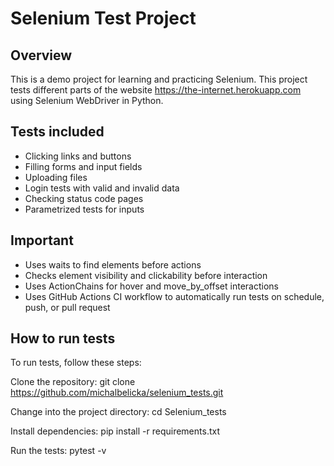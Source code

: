 # Selenium Test Project

## Overview

This is a demo project for learning and practicing Selenium.
This project tests different parts of the website https://the-internet.herokuapp.com using Selenium WebDriver in Python.

## Tests included

- Clicking links and buttons
- Filling forms and input fields
- Uploading files
- Login tests with valid and invalid data
- Checking status code pages
- Parametrized tests for inputs

## Important

- Uses waits to find elements before actions
- Checks element visibility and clickability before interaction
- Uses ActionChains for hover and move_by_offset interactions
- Uses GitHub Actions CI workflow to automatically run tests on schedule, push, or pull request

## How to run tests

To run tests, follow these steps:

Clone the repository:
git clone https://github.com/michalbelicka/selenium_tests.git

Change into the project directory:
cd Selenium_tests

Install dependencies:
pip install -r requirements.txt

Run the tests:
pytest -v
